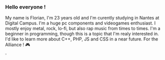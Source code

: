 ### Hello everyone !

My name is Florian, I'm 23 years old and I'm curently studying in Nantes at Digital Campus.
I'm a huge pc components and videogames enthusiast. I mostly enjoy metal, rock, lo-fi, but also rap music from times to times.
I'm a beginner in programming, though this is a topic that I'm realy interested in. I'd like to learn more about C++, PHP, JS and CSS in
a near future. For the Alliance ! 🎮

[<img width="2%" src="https://www.flaticon.com/svg/static/icons/svg/174/174857.svg" />](https://www.linkedin.com/in/florian-baron-3807791b8/)

